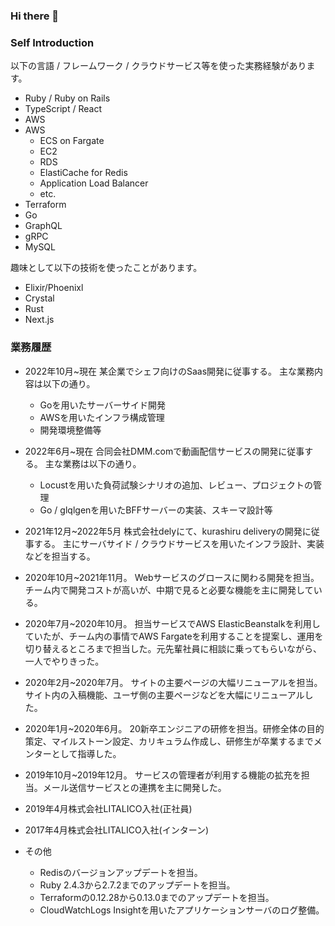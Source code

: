 ### Hi there 👋
### Self Introduction
以下の言語 / フレームワーク / クラウドサービス等を使った実務経験があります。
- Ruby / Ruby on Rails
- TypeScript / React
- AWS
- AWS
  - ECS on Fargate
  - EC2
  - RDS
  - ElastiCache for Redis
  - Application Load Balancer
  - etc.
- Terraform
- Go
- GraphQL
- gRPC
- MySQL


趣味として以下の技術を使ったことがあります。
- Elixir/Phoenixl
- Crystal
- Rust
- Next.js


### 業務履歴
- 2022年10月~現在
某企業でシェフ向けのSaas開発に従事する。
主な業務内容は以下の通り。
  - Goを用いたサーバーサイド開発
  - AWSを用いたインフラ構成管理
  - 開発環境整備等

- 2022年6月~現在
合同会社DMM.comで動画配信サービスの開発に従事する。
主な業務は以下の通り。
  - Locustを用いた負荷試験シナリオの追加、レビュー、プロジェクトの管理
  - Go / glqlgenを用いたBFFサーバーの実装、スキーマ設計等

- 2021年12月~2022年5月
株式会社delyにて、kurashiru deliveryの開発に従事する。
主にサーバサイド / クラウドサービスを用いたインフラ設計、実装などを担当する。

- 2020年10月~2021年11月。
Webサービスのグロースに関わる開発を担当。チーム内で開発コストが高いが、中期で見ると必要な機能を主に開発している。

- 2020年7月~2020年10月。
担当サービスでAWS ElasticBeanstalkを利用していたが、チーム内の事情でAWS Fargateを利用することを提案し、運用を切り替えるところまで担当した。元先輩社員に相談に乗ってもらいながら、一人でやりきった。

- 2020年2月~2020年7月。
サイトの主要ページの大幅リニューアルを担当。サイト内の入稿機能、ユーザ側の主要ページなどを大幅にリニューアルした。

- 2020年1月~2020年6月。
20新卒エンジニアの研修を担当。研修全体の目的策定、マイルストーン設定、カリキュラム作成し、研修生が卒業するまでメンターとして指導した。

- 2019年10月~2019年12月。
サービスの管理者が利用する機能の拡充を担当。メール送信サービスとの連携を主に開発した。

- 2019年4月株式会社LITALICO入社(正社員)

- 2017年4月株式会社LITALICO入社(インターン)

- その他
  - Redisのバージョンアップデートを担当。
  - Ruby 2.4.3から2.7.2までのアップデートを担当。
  - Terraformの0.12.28から0.13.0までのアップデートを担当。
  - CloudWatchLogs Insightを用いたアプリケーションサーバのログ整備。



